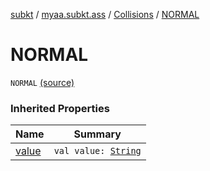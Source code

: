 [subkt](../../index.md) / [myaa.subkt.ass](../index.md) / [Collisions](index.md) / [NORMAL](./-n-o-r-m-a-l.md)

# NORMAL

`NORMAL` [(source)](https://github.com/Myaamori/SubKt/blob/0.1.13/src/main/kotlin/myaa/subkt/ass/parser.kt#L752)

### Inherited Properties

| Name | Summary |
|---|---|
| [value](value.md) | `val value: `[`String`](https://kotlinlang.org/api/latest/jvm/stdlib/kotlin/-string/index.html) |
